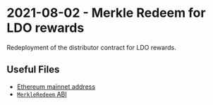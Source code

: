 # 2021-08-02 - Merkle Redeem for LDO rewards

Redeployment of the distributor contract for LDO rewards.

## Useful Files

- [Ethereum mainnet address](./output/mainnet.json)
- [`MerkleRedeem` ABI](./abi/MerkleRedeem.json)
